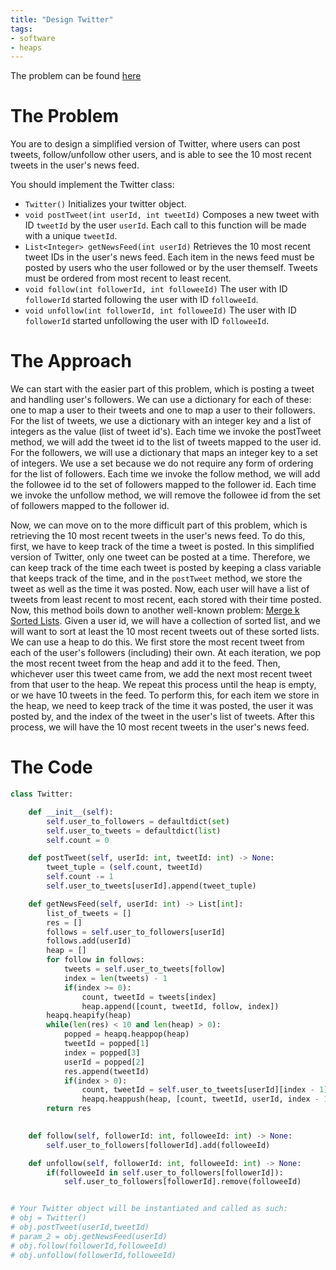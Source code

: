 ```yaml
---
title: "Design Twitter"
tags:
- software
- heaps
---
```

The problem can be found [here](https://leetcode.com/problems/design-twitter/)

# The Problem
You are to design a simplified version of Twitter, where users can post tweets, follow/unfollow other users, and is able to see the 10 most recent tweets in the user's news feed.

You should implement the Twitter class:
- `Twitter()` Initializes your twitter object.
- `void postTweet(int userId, int tweetId)` Composes a new tweet with ID `tweetId` by the user `userId`. Each call to this function will be made with a unique `tweetId`.
- `List<Integer> getNewsFeed(int userId)` Retrieves the 10 most recent tweet IDs in the user's news feed. Each item in the news feed must be posted by users who the user followed or by the user themself. Tweets must be ordered from most recent to least recent.
- `void follow(int followerId, int followeeId)` The user with ID `followerId` started following the user with ID `followeeId`.
- `void unfollow(int followerId, int followeeId)` The user with ID `followerId` started unfollowing the user with ID `followeeId`.

# The Approach
We can start with the easier part of this problem, which is posting a tweet and handling user's followers. We can use a dictionary for each of these: one to map a user to their tweets and one to map a user to their followers. For the list of tweets, we use a dictionary with an integer key and a list of integers as the value (list of tweet id's). Each time we invoke the postTweet method, we will add the tweet id to the list of tweets mapped to the user id. For the followers, we will use a dictionary that maps an integer key to a set of integers. We use a set because we do not require any form of ordering for the list of followers. Each time we invoke the follow method, we will add the followee id to the set of followers mapped to the follower id. Each time we invoke the unfollow method, we will remove the followee id from the set of followers mapped to the follower id.

Now, we can move on to the more difficult part of this problem, which is retrieving the 10 most recent tweets in the user's news feed. To do this, first, we have to keep track of the time a tweet is posted. In this simplified version of Twitter, only one tweet can be posted at a time. Therefore, we can keep track of the time each tweet is posted by keeping a class variable that keeps track of the time, and in the `postTweet` method, we store the tweet as well as the time it was posted. Now, each user will have a list of tweets from least recent to most recent, each stored with their time posted. Now, this method boils down to another well-known problem: [Merge k Sorted Lists](https://leetcode.com/problems/merge-k-sorted-lists/). Given a user id, we will have a collection of sorted list, and we will want to sort at least the 10 most recent tweets out of these sorted lists. We can use a heap to do this. We first store the most recent tweet from each of the user's followers (including) their own. At each iteration, we pop the most recent tweet from the heap and add it to the feed. Then, whichever user this tweet came from, we add the next most recent tweet from that user to the heap. We repeat this process until the heap is empty, or we have 10 tweets in the feed. To perform this, for each item we store in the heap, we need to keep track of the time it was posted, the user it was posted by, and the index of the tweet in the user's list of tweets. After this process, we will have the 10 most recent tweets in the user's news feed.

# The Code

```py
class Twitter:

    def __init__(self):
        self.user_to_followers = defaultdict(set)
        self.user_to_tweets = defaultdict(list)
        self.count = 0

    def postTweet(self, userId: int, tweetId: int) -> None:
        tweet_tuple = (self.count, tweetId)
        self.count -= 1
        self.user_to_tweets[userId].append(tweet_tuple)

    def getNewsFeed(self, userId: int) -> List[int]:
        list_of_tweets = []
        res = []
        follows = self.user_to_followers[userId]
        follows.add(userId)
        heap = []
        for follow in follows:
            tweets = self.user_to_tweets[follow]
            index = len(tweets) - 1
            if(index >= 0):
                count, tweetId = tweets[index]
                heap.append([count, tweetId, follow, index])
        heapq.heapify(heap)
        while(len(res) < 10 and len(heap) > 0):
            popped = heapq.heappop(heap)
            tweetId = popped[1]
            index = popped[3]
            userId = popped[2]
            res.append(tweetId)
            if(index > 0):
                count, tweetId = self.user_to_tweets[userId][index - 1]
                heapq.heappush(heap, [count, tweetId, userId, index - 1])
        return res
        

    def follow(self, followerId: int, followeeId: int) -> None:
        self.user_to_followers[followerId].add(followeeId)

    def unfollow(self, followerId: int, followeeId: int) -> None:
        if(followeeId in self.user_to_followers[followerId]):
            self.user_to_followers[followerId].remove(followeeId)


# Your Twitter object will be instantiated and called as such:
# obj = Twitter()
# obj.postTweet(userId,tweetId)
# param_2 = obj.getNewsFeed(userId)
# obj.follow(followerId,followeeId)
# obj.unfollow(followerId,followeeId)
```